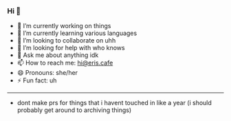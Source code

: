 ### Hi 👋

- 🔭 I’m currently working on things
- 🌱 I’m currently learning various languages
- 👯 I’m looking to collaborate on uhh
- 🤔 I’m looking for help with who knows
- 💬 Ask me about anything idk
- 📫 How to reach me: hi@eris.cafe
- 😄 Pronouns: she/her
- ⚡ Fun fact: uh
***
- dont make prs for things that i havent touched in like a year (i should probably get around to archiving things)
